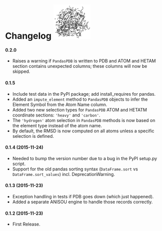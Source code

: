 # Changelog ![](img/logos/3eiy_120.png)

#### 0.2.0

- Raises a warning if `PandasPDB` is written to PDB and ATOM and HETAM section contains unexpected columns; these columns will now be skipped.

#### 0.1.5

- Include test data in the PyPI package; add install_requires for pandas.
- Added an `impute_element` method to `PandasPDB` objects to infer the Element Symbol from the Atom Name column.
- Added two new selection types for `PandasPDB` ATOM and HETATM coordinate sections: `'heavy'` and `'carbon'`.
- The `'hydrogen'` atom selection in `PandasPDB` methods is now based on the element type instead of the atom name.
- By default, the RMSD is now computed on all atoms unless a specific selection is defined.

#### 0.1.4 (2015-11-24)

- Needed to bump the version number due to a bug in the PyPI setup.py script.
- Support for the old pandas sorting syntax (`DataFrame.sort` vs `DataFrame.sort_values`) incl. DeprecationWarning.

#### 0.1.3 (2015-11-23)

- Exception handling in tests if PDB goes down (which just happened).
- Added a separate ANISOU engine to handle those records correctly.


#### 0.1.2 (2015-11-23)

- First Release.
